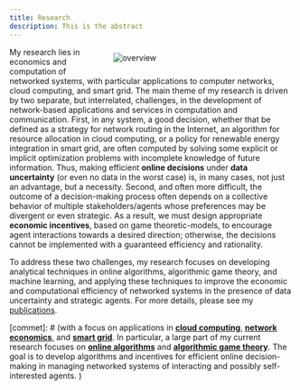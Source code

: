 ```yaml
---
title: Research
description: This is the abstract
---
```


<a id="research_overview"></a>


<img src="/img/overview.png" style="max-width:30%; min-width:300px; float: right; margin:10px 20px" alt="overview"/>

My research lies in economics and computation of networked systems, with particular applications to computer networks, cloud computing, and smart grid.  The main theme of my research is driven by two separate, but interrelated, challenges, in the development of network-based applications and services in computation and communication.  First, in any system, a good decision, whether that be defined as a strategy for network routing in the Internet, an algorithm for resource allocation in cloud computing, or a policy for renewable energy integration in smart grid, are often computed by solving some explicit or implicit optimization problems with incomplete knowledge of future information. Thus,  making efficient **online decisions** under **data uncertainty** (or even no data in the worst case) is, in many cases, not just an advantage, but a necessity. Second, and often more difficult, the outcome of a decision-making process often depends on a collective behavior of multiple stakeholders/agents whose preferences may  be divergent or even strategic. As a result, we must design appropriate **economic incentives**, based on game theoretic-models, to encourage agent interactions towards a desired direction; otherwise, the  decisions cannot be implemented with a guaranteed efficiency and rationality. 


To address these two challenges, my research focuses on developing analytical techniques in online algorithms, algorithmic game theory, and machine learning, and applying these techniques to improve the economic and computational efficiency of networked systems in the presence of data uncertainty and strategic agents. For more details, please see my [publications](/publications). 



[commet]: # (with a focus on applications in [**cloud computing**](/research/#cloud_computing), [**network economics**](/research/#networking), and [**smart grid**](/research/#smart_grid). In particular, a large part of my current research focuses on [**online algorithms**](/research/#online_algorithms) and [**algorithmic game theory**](/research/#mechanism_design). The goal is to develop algorithms and incentives for efficient online decision-making in managing networked systems of interacting and possibly self-interested agents. ) 


[comment]: # (I believe that solutions to alleviate or resolve these research challenges provide insights into how to tackle many societal challenges such as computing efficiency, cyber security, energy sustainability, traffic congestion, and climate change, etc. e.g., random job arrivals in cloud computing or volatile renewable energy generation in energy systems. The design of economic incentives, termed as mechanism design, sits at the intersection of artificial intelligence and economics, and has led to transformative applications in various domains such as online advertising and on-demand service platforms. My research)

[comment]: # (For examples, how incentives influence the behavior of self-interested agents, and thus the peformance of online decisions? how online decisions influence the outcome of incentives if there exist zero knowledge of future information? )
